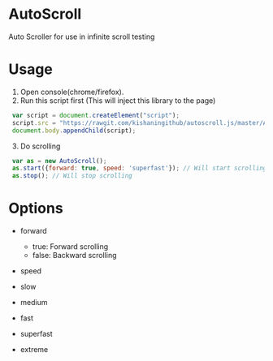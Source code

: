 # AutoScroll
Auto Scroller for use in infinite scroll testing 

# Usage
1. Open console(chrome/firefox).
2. Run this script first (This will inject this library to the page)
```javascript
 var script = document.createElement("script");
 script.src = "https://rawgit.com/kishaningithub/autoscroll.js/master/AutoScroll.js";
 document.body.appendChild(script);
```
3. Do scrolling
```javascript
 var as = new AutoScroll();
 as.start({forward: true, speed: 'superfast'}); // Will start scrolling
 as.stop(); // Will stop scrolling
```

# Options
- forward 
  - true: Forward scrolling
  - false: Backward scrolling

- speed
 - slow
 - medium
 - fast
 - superfast
 - extreme
